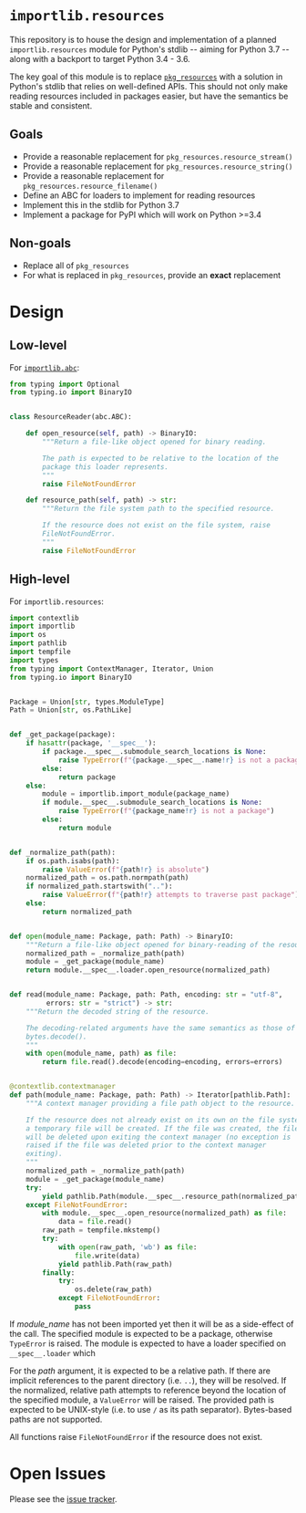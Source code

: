 # `importlib.resources`
This repository is to house the design and implementation of a planned
`importlib.resources` module for Python's stdlib -- aiming for
Python 3.7 -- along with a backport to target Python 3.4 - 3.6.

The key goal of this module is to replace
[`pkg_resources`](https://setuptools.readthedocs.io/en/latest/pkg_resources.html)
with a solution in Python's stdlib that relies on well-defined APIs.
This should not only make reading resources included in packages easier,
but have the semantics be stable and consistent.

## Goals
- Provide a reasonable replacement for `pkg_resources.resource_stream()`
- Provide a reasonable replacement for `pkg_resources.resource_string()`
- Provide a reasonable replacement for `pkg_resources.resource_filename()`
- Define an ABC for loaders to implement for reading resources
- Implement this in the stdlib for Python 3.7
- Implement a package for PyPI which will work on Python >=3.4

## Non-goals
- Replace all of `pkg_resources`
- For what is replaced in `pkg_resources`, provide an **exact**
  replacement

# Design

## Low-level
For [`importlib.abc`](https://docs.python.org/3/library/importlib.html#module-importlib.abc):
```python
from typing import Optional
from typing.io import BinaryIO


class ResourceReader(abc.ABC):

    def open_resource(self, path) -> BinaryIO:
        """Return a file-like object opened for binary reading.

        The path is expected to be relative to the location of the
        package this loader represents.
        """
        raise FileNotFoundError

    def resource_path(self, path) -> str:
        """Return the file system path to the specified resource.

        If the resource does not exist on the file system, raise
        FileNotFoundError.
        """
        raise FileNotFoundError
```

## High-level
For `importlib.resources`:
```python
import contextlib
import importlib
import os
import pathlib
import tempfile
import types
from typing import ContextManager, Iterator, Union
from typing.io import BinaryIO


Package = Union[str, types.ModuleType]
Path = Union[str, os.PathLike]


def _get_package(package):
    if hasattr(package, '__spec__'):
        if package.__spec__.submodule_search_locations is None:
            raise TypeError(f"{package.__spec__.name!r} is not a package")
        else:
            return package
    else:
        module = importlib.import_module(package_name)
        if module.__spec__.submodule_search_locations is None:
            raise TypeError(f"{package_name!r} is not a package")
        else:
            return module


def _normalize_path(path):
    if os.path.isabs(path):
        raise ValueError(f"{path!r} is absolute")
    normalized_path = os.path.normpath(path)
    if normalized_path.startswith(".."):
        raise ValueError(f"{path!r} attempts to traverse past package")
    else:
        return normalized_path


def open(module_name: Package, path: Path) -> BinaryIO:
    """Return a file-like object opened for binary-reading of the resource."""
    normalized_path = _normalize_path(path)
    module = _get_package(module_name)
    return module.__spec__.loader.open_resource(normalized_path)


def read(module_name: Package, path: Path, encoding: str = "utf-8",
         errors: str = "strict") -> str:
    """Return the decoded string of the resource.

    The decoding-related arguments have the same semantics as those of
    bytes.decode().
    """
    with open(module_name, path) as file:
        return file.read().decode(encoding=encoding, errors=errors)


@contextlib.contextmanager
def path(module_name: Package, path: Path) -> Iterator[pathlib.Path]:
    """A context manager providing a file path object to the resource.

    If the resource does not already exist on its own on the file system,
    a temporary file will be created. If the file was created, the file
    will be deleted upon exiting the context manager (no exception is
    raised if the file was deleted prior to the context manager
    exiting).
    """
    normalized_path = _normalize_path(path)
    module = _get_package(module_name)
    try:
        yield pathlib.Path(module.__spec__.resource_path(normalized_path))
    except FileNotFoundError:
        with module.__spec__.open_resource(normalized_path) as file:
            data = file.read()
        raw_path = tempfile.mkstemp()
        try:
            with open(raw_path, 'wb') as file:
                file.write(data)
            yield pathlib.Path(raw_path)
        finally:
            try:
                os.delete(raw_path)
            except FileNotFoundError:
                pass
```

If *module_name* has not been imported yet then it will be as a
side-effect of the call. The specified module is expected to be a
package, otherwise `TypeError` is raised. The module is expected to
have a loader specified on `__spec__.loader` which

For the *path* argument, it is expected to be a relative path. If
there are implicit references to the parent directory (i.e. `..`), they
will be resolved. If the normalized, relative path attempts to reference
beyond the location of the specified module, a `ValueError` will be
raised. The provided path is expected to be UNIX-style (i.e. to use
`/` as its path separator). Bytes-based paths are not supported.

All functions raise `FileNotFoundError` if the resource does not exist.


# Open Issues
Please see the
[issue tracker](https://github.com/brettcannon/importlib_resources/issues).
